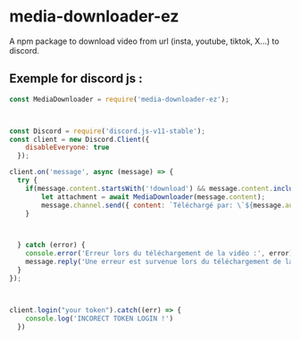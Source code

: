 # media-downloader-ez
A npm package to download video from url (insta, youtube, tiktok, X...) to discord.


## Exemple for discord js : 
```js
const MediaDownloader = require('media-downloader-ez');



const Discord = require('discord.js-v11-stable');
const client = new Discord.Client({
    disableEveryone: true
  });

client.on('message', async (message) => {
  try {
    if(message.content.startsWith('!download') && message.content.includes('http')){
        let attachment = await MediaDownloader(message.content);
        message.channel.send({ content: `Téléchargé par: \`${message.author.username}\``, files: [attachment] });
    }



  } catch (error) {
    console.error('Erreur lors du téléchargement de la vidéo :', error);
    message.reply('Une erreur est survenue lors du téléchargement de la vidéo.').then((m) => { deleteMessage(m); });
  }
});



client.login("your token").catch((err) => {
    console.log('INCORECT TOKEN LOGIN !')
  })

```
